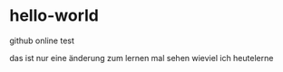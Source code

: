 # hello-world
github online test

das ist nur eine änderung zum lernen
mal sehen wieviel ich heutelerne
